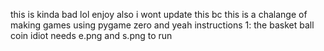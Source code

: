 this is kinda bad lol enjoy also i wont update this bc this is a chalange of making games using pygame zero and yeah 
instructions
1: the basket ball coin idiot needs e.png and s.png to run
